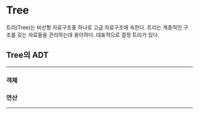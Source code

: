 # Tree

트리(Tree)는 비선형 자료구조중 하나로 고급 자료구조에 속한다. 트리는 계층적인 구조를 갖는 자료들을 관리하는데 용이하다. 대표적으로 결정 트리가 있다.

## Tree의 ADT



---

### 객체



### 연산



---

